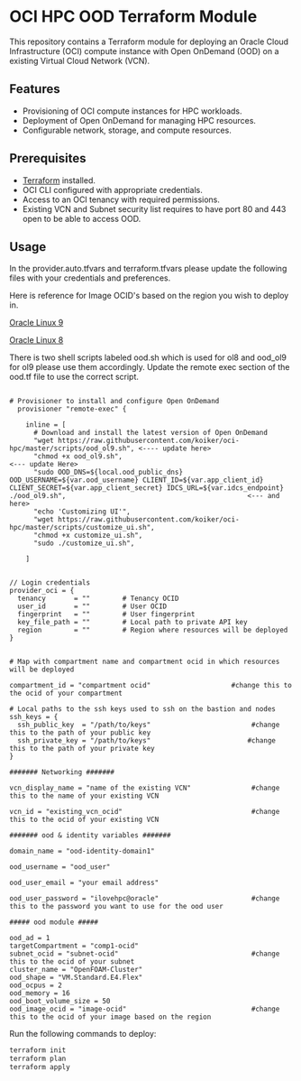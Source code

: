# OCI HPC OOD Terraform Module

This repository contains a Terraform module for deploying an Oracle Cloud Infrastructure (OCI) compute instance with Open OnDemand (OOD) on a existing Virtual Cloud Network (VCN).

## Features

- Provisioning of OCI compute instances for HPC workloads.
- Deployment of Open OnDemand for managing HPC resources.
- Configurable network, storage, and compute resources.

## Prerequisites

- [Terraform](https://www.terraform.io/downloads.html) installed.
- OCI CLI configured with appropriate credentials.
- Access to an OCI tenancy with required permissions.
- Existing VCN and Subnet security list requires to have port 80 and 443 open to be able to access OOD.

## Usage

In the provider.auto.tfvars and terraform.tfvars please update the following files with your credentials and preferences.

Here is reference for Image OCID's based on the region you wish to deploy in.

[Oracle Linux 9](https://docs.oracle.com/en-us/iaas/images/oracle-linux-9x/oracle-linux-9-5-2025-04-16-0.htm)

[Oracle Linux 8](https://docs.oracle.com/en-us/iaas/images/oracle-linux-8x/oracle-linux-8-10-2025-04-16-0.htm)

There is two shell scripts labeled ood.sh which is used for ol8 and ood_ol9 for ol9 please use them accordingly.
Update the remote exec section of the ood.tf file to use the correct script.

```

# Provisioner to install and configure Open OnDemand
  provisioner "remote-exec" {

    inline = [
      # Download and install the latest version of Open OnDemand
      "wget https://raw.githubusercontent.com/koiker/oci-hpc/master/scripts/ood_ol9.sh", <---- update here>
      "chmod +x ood_ol9.sh",                                                            <--- update Here>
      "sudo OOD_DNS=${local.ood_public_dns} OOD_USERNAME=${var.ood_username} CLIENT_ID=${var.app_client_id} CLIENT_SECRET=${var.app_client_secret} IDCS_URL=${var.idcs_endpoint} ./ood_ol9.sh",                                             <--- and here>
      "echo 'Customizing UI'",
      "wget https://raw.githubusercontent.com/koiker/oci-hpc/master/scripts/customize_ui.sh",
      "chmod +x customize_ui.sh",
      "sudo ./customize_ui.sh",

    ]

```

```

// Login credentials
provider_oci = {
  tenancy       = ""        # Tenancy OCID
  user_id       = ""        # User OCID
  fingerprint   = ""        # User fingerprint
  key_file_path = ""        # Local path to private API key
  region        = ""        # Region where resources will be deployed
}

```

```

# Map with compartment name and compartment ocid in which resources will be deployed

compartment_id = "compartment ocid"                    #change this to the ocid of your compartment

# Local paths to the ssh keys used to ssh on the bastion and nodes
ssh_keys = {
  ssh_public_key  = "/path/to/keys"                         #change this to the path of your public key
  ssh_private_key = "/path/to/keys"                        #change this to the path of your private key
}

####### Networking #######

vcn_display_name = "name of the existing VCN"               #change this to the name of your existing VCN

vcn_id = "existing_vcn_ocid"                                #change this to the ocid of your existing VCN

####### ood & identity variables #######

domain_name = "ood-identity-domain1"

ood_username = "ood_user"

ood_user_email = "your email address"

ood_user_password = "ilovehpc@oracle"                       #change this to the password you want to use for the ood user

##### ood module #####

ood_ad = 1
targetCompartment = "comp1-ocid"
subnet_ocid = "subnet-ocid"                                 #change this to the ocid of your subnet
cluster_name = "OpenFOAM-Cluster"
ood_shape = "VM.Standard.E4.Flex"
ood_ocpus = 2
ood_memory = 16
ood_boot_volume_size = 50
ood_image_ocid = "image-ocid"                               #change this to the ocid of your image based on the region

```

Run the following commands to deploy:

```bash
terraform init
terraform plan
terraform apply
```